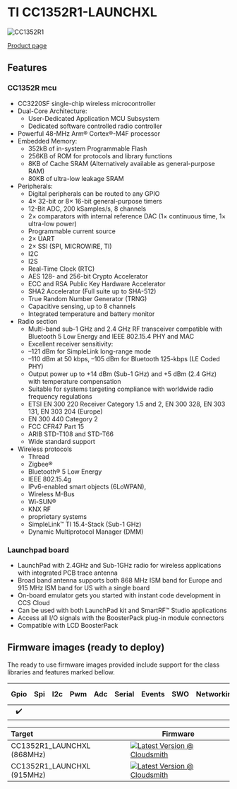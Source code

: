 # TI CC1352R1-LAUNCHXL

![CC1352R1](../../images/reference-targets/CC1352R1_LAUNCHXL.jpg)

[Product page](http://www.ti.com/tool/LAUNCHXL-CC1352R1)

## Features

### CC1352R  mcu

- CC3220SF single-chip wireless microcontroller
- Dual-Core Architecture:
  - User-Dedicated Application MCU Subsystem
  - Dedicated software controlled radio controller
- Powerful 48-MHz Arm® Cortex®-M4F processor
- Embedded Memory:
  - 352kB of in-system Programmable Flash
  - 256KB of ROM for protocols and library functions
  - 8KB of Cache SRAM (Alternatively available as general-purpose RAM)
  - 80KB of ultra-low leakage SRAM
- Peripherals:
  - Digital peripherals can be routed to any GPIO
  - 4× 32-bit or 8× 16-bit general-purpose timers
  - 12-Bit ADC, 200 kSamples/s, 8 channels
  - 2× comparators with internal reference DAC (1× continuous time, 1× ultra-low power)
  - Programmable current source
  - 2× UART
  - 2× SSI (SPI, MICROWIRE, TI)
  - I2C
  - I2S
  - Real-Time Clock (RTC)
  - AES 128- and 256-bit Crypto Accelerator
  - ECC and RSA Public Key Hardware Accelerator
  - SHA2 Accelerator (Full suite up to SHA-512)
  - True Random Number Generator (TRNG)
  - Capacitive sensing, up to 8 channels
  - Integrated temperature and battery monitor
- Radio section
  - Multi-band sub-1 GHz and 2.4 GHz RF transceiver compatible with Bluetooth 5 Low Energy and IEEE 802.15.4 PHY and MAC
  - Excellent receiver sensitivity:
  - –121 dBm for SimpleLink long-range mode
  - –110 dBm at 50 kbps, –105 dBm for Bluetooth 125-kbps (LE Coded PHY)
  - Output power up to +14 dBm (Sub-1 GHz) and +5 dBm (2.4 GHz) with temperature compensation
  - Suitable for systems targeting compliance with worldwide radio frequency regulations
  - ETSI EN 300 220 Receiver Category 1.5 and 2, EN 300 328, EN 303 131, EN 303 204 (Europe)
  - EN 300 440 Category 2
  - FCC CFR47 Part 15
  - ARIB STD-T108 and STD-T66
  - Wide standard support
- Wireless protocols
  - Thread
  - Zigbee®
  - Bluetooth® 5 Low Energy
  - IEEE 802.15.4g
  - IPv6-enabled smart objects (6LoWPAN),
  - Wireless M-Bus
  - Wi-SUN®
  - KNX RF
  - proprietary systems
  - SimpleLink™ TI 15.4-Stack (Sub-1 GHz)
  - Dynamic Multiprotocol Manager (DMM)

### Launchpad board

- LaunchPad with 2.4GHz and Sub-1GHz radio for wireless applications with integrated PCB trace antenna
- Broad band antenna supports both 868 MHz ISM band for Europe and 915 MHz ISM band for US with a single board
- On-board emulator gets you started with instant code development in CCS Cloud
- Can be used with both LaunchPad kit and SmartRF™ Studio applications
- Access all I/O signals with the BoosterPack plug-in module connectors
- Compatible with LCD BoosterPack

## Firmware images (ready to deploy)

The ready to use firmware images provided include support for the class libraries and features marked bellow.

| Gpio | Spi | I2c | Pwm | Adc | Serial | Events | SWO | Networking | Large Heap |
|:---:|:---:|:---:|:---:|:---:|:---:|:---:|:---:|:---:|:---:|
| :heavy_check_mark: |  |  |  |  | |  | |  | |

| Target | Firmware |
|:---|---|
| CC1352R1_LAUNCHXL (868MHz) | [![Latest Version @ Cloudsmith](https://api-prd.cloudsmith.io/v1/badges/version/net-nanoframework/nanoframework-images/raw/TI_CC1352R1_LAUNCHXL_868/latest/x/?render=true)](https://cloudsmith.io/~net-nanoframework/repos/nanoframework-images/packages/detail/raw/TI_CC1352R1_LAUNCHXL_868/latest/) |
| CC1352R1_LAUNCHXL (915MHz) | [![Latest Version @ Cloudsmith](https://api-prd.cloudsmith.io/v1/badges/version/net-nanoframework/nanoframework-images/raw/TI_CC1352R1_LAUNCHXL_915/latest/x/?render=true)](https://cloudsmith.io/~net-nanoframework/repos/nanoframework-images/packages/detail/raw/TI_CC1352R1_LAUNCHXL_915/latest/) |

